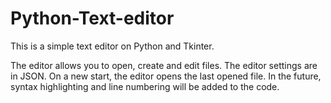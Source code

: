 # Python-Text-editor
This is a simple text editor on Python and Tkinter.

The editor allows you to open, create and edit files. The editor settings are in JSON. On a new start, the editor opens the last opened file.
In the future, syntax highlighting and line numbering will be added to the code.
